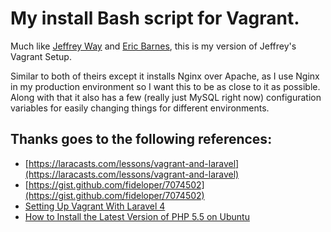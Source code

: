 # My install Bash script for Vagrant.
Much like [Jeffrey Way](https://github.com/JeffreyWay/Vagrant-Setup) and [Eric Barnes](https://github.com/ericbarnes/Vagrant-Setup), this is my version of Jeffrey's Vagrant Setup.

Similar to both of theirs except it installs Nginx over Apache, as I use Nginx in my production environment so I want this to be as close to it as possible. Along with that it also has a few (really just MySQL right now) configuration variables for easily changing things for different environments.

## Thanks goes to the following references:
- [https://laracasts.com/lessons/vagrant-and-laravel](https://laracasts.com/lessons/vagrant-and-laravel)
- [https://gist.github.com/fideloper/7074502](https://gist.github.com/fideloper/7074502)
- [Setting Up Vagrant With Laravel 4](http://culttt.com/2013/06/17/setting-up-vagrant-with-laravel-4/)
- [How to Install the Latest Version of PHP 5.5 on Ubuntu](http://www.dev-metal.com/how-to-setup-latest-version-of-php-5-5-on-ubuntu-12-04-lts/)
